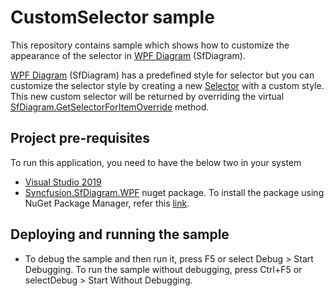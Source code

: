 # CustomSelector sample
This repository contains sample which shows how to customize the appearance of the selector in [WPF Diagram](https://www.syncfusion.com/wpf-controls/diagram) (SfDiagram).

[WPF Diagram](https://www.syncfusion.com/wpf-controls/diagram) (SfDiagram) has a predefined style for selector but you can customize the selector style by creating a new [Selector](https://help.syncfusion.com/cr/wpf/Syncfusion.UI.Xaml.Diagram.Selector.html) with a custom style. This new custom selector will be returned by overriding the virtual [SfDiagram.GetSelectorForItemOverride](https://help.syncfusion.com/cr/wpf/Syncfusion.UI.Xaml.Diagram.SfDiagram.html#Syncfusion_UI_Xaml_Diagram_SfDiagram_GetSelectorForItemOverride_System_Object_) method.

## Project pre-requisites
To run this application, you need to have the below two in your system

* [Visual Studio 2019](https://www.visualstudio.com/wpf-vs)
* [Syncfusion.SfDiagram.WPF](https://www.nuget.org/packages/Syncfusion.SfDiagram.WPF/) nuget package. To install the package using NuGet Package Manager, refer this [link](https://docs.microsoft.com/en-us/nuget/quickstart/install-and-use-a-package-in-visual-studio#nuget-package-manager).

## Deploying and running the sample
* To debug the sample and then run it, press F5 or select Debug > Start Debugging. To run the sample without debugging, press Ctrl+F5 or selectDebug > Start Without Debugging.
